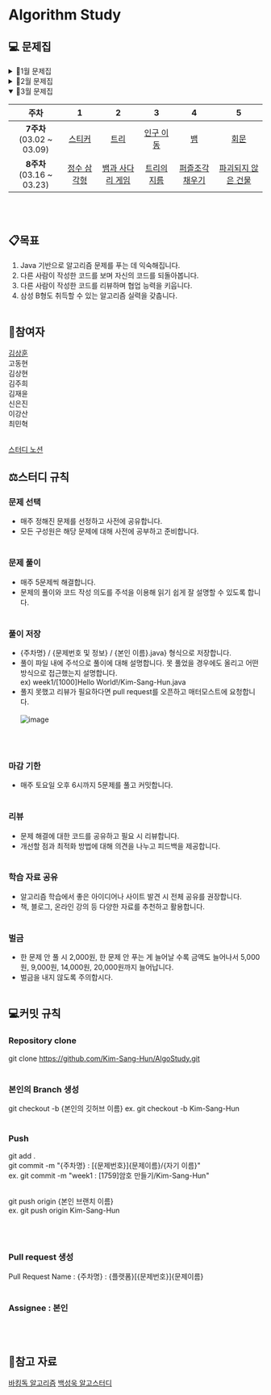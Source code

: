 # Algorithm Study
## 💻 문제집
<details><summary>📎1월 문제집</summary>
 
|주차|1|2|3|4|5|
|:---:|:---:|:---:|:---:|:---:|:---:|
|**1주차**<br> (01.22 ~ 01.27)|[부등호](https://www.acmicpc.net/problem/2529)|[암호 만들기](https://www.acmicpc.net/problem/1759)||
|**2주차**<br> (01.29 ~ 02.03)|[테트로미노](https://www.acmicpc.net/problem/14500)|[강의실 배정](https://www.acmicpc.net/problem/11000)|[눈 치우기](https://www.acmicpc.net/problem/26215)|[암호생성기](https://swexpertacademy.com/main/code/problem/problemDetail.do?problemLevel=3&contestProbId=AV14uWl6AF0CFAYD&categoryId=AV14uWl6AF0CFAYD&categoryType=CODE&problemTitle=&orderBy=RECOMMEND_COUNT&selectCodeLang=JAVA&select-1=3&pageSize=10&pageIndex=2)|[햄버거 다이어트](https://swexpertacademy.com/main/code/problem/problemDetail.do?problemLevel=3&contestProbId=AWT-lPB6dHUDFAVT&categoryId=AWT-lPB6dHUDFAVT&categoryType=CODE&problemTitle=&orderBy=RECOMMEND_COUNT&selectCodeLang=JAVA&select-1=3&pageSize=10&pageIndex=2)||
</details>

<details><summary>📎2월 문제집</summary>

|주차|1|2|3|4|5|
|:---:|:---:|:---:|:---:|:---:|:---:|
|**3주차**<br> (02.05 ~ 02.09)|[가장 가까운 세사람의 심리적 거리](https://www.acmicpc.net/problem/20529)|[토마토](https://www.acmicpc.net/problem/7576)|[벽 부수고 이동하기](https://www.acmicpc.net/problem/2206)|[비밀번호](https://swexpertacademy.com/main/code/problem/problemDetail.do?problemLevel=3&contestProbId=AV14_DEKAJcCFAYD&categoryId=AV14_DEKAJcCFAYD&categoryType=CODE&problemTitle=&orderBy=RECOMMEND_COUNT&selectCodeLang=JAVA&select-1=3&pageSize=10&pageIndex=3)|[창용 마을 무리의 개수](https://swexpertacademy.com/main/code/problem/problemDetail.do?problemLevel=4&contestProbId=AWngfZVa9XwDFAQU&categoryId=AWngfZVa9XwDFAQU&categoryType=CODE&problemTitle=&orderBy=PASS_RATE&selectCodeLang=JAVA&select-1=4&pageSize=10&pageIndex=4&&&&&&&&&&)|
|**4주차**<br> (02.12 ~ 02.16)|[문자열 폭발](https://www.acmicpc.net/problem/9935)|[고냥이](https://www.acmicpc.net/problem/16472)|[가능한 시험 점수](https://swexpertacademy.com/main/code/problem/problemDetail.do?problemLevel=4&contestProbId=AWHPkqBqAEsDFAUn&categoryId=AWHPkqBqAEsDFAUn&categoryType=CODE&problemTitle=&orderBy=RECOMMEND_COUNT&selectCodeLang=JAVA&select-1=4&pageSize=10&pageIndex=1&&&&&&&&&&)|[배열돌리기4](https://www.acmicpc.net/problem/17406)|[파이프 옮기기 1](https://www.acmicpc.net/problem/17070)|
|**5주차**<br> (02.19 ~ 02.23)|[연구소](https://www.acmicpc.net/problem/14502)|[가스관](https://www.acmicpc.net/problem/2931)|[계란으로 계란치기](https://www.acmicpc.net/problem/16987)|[2048 (Easy)](https://www.acmicpc.net/problem/12100)|[소문난 칠공주](https://www.acmicpc.net/problem/1941)||
|**6주차**<br> (02.26 ~ 03.01)|[점프](https://www.acmicpc.net/problem/1890)|[어른 상어](https://www.acmicpc.net/problem/19237)|[동전 1](https://www.acmicpc.net/problem/2293)|[게리맨더링 2](https://www.acmicpc.net/problem/17779)|[직사각형](https://www.acmicpc.net/problem/2527)|
</details>

<details open><summary>📎3월 문제집</summary>
 
|주차|1|2|3|4|5|
|:---:|:---:|:---:|:---:|:---:|:---:|
|**7주차**<br> (03.02 ~ 03.09)|[스티커](https://www.acmicpc.net/problem/9465)|[트리](https://www.acmicpc.net/problem/4803)|[인구 이동](https://www.acmicpc.net/problem/16234)|[뱀](https://www.acmicpc.net/problem/3190)|[회문](https://www.acmicpc.net/problem/17609)|
|**8주차**<br> (03.16 ~ 03.23)|[정수 삼각형](https://www.acmicpc.net/problem/1932)|[뱀과 사다리 게임](https://www.acmicpc.net/problem/16928)|[트리의 지름](https://www.acmicpc.net/problem/1167)|[퍼즐조각 채우기](https://school.programmers.co.kr/learn/courses/30/lessons/84021)|[파괴되지 않은 건물](https://school.programmers.co.kr/learn/courses/30/lessons/92344)
</details>
<br/><br/>

## 📋목표
1. Java 기반으로 알고리즘 문제를 푸는 데 익숙해집니다.
2. 다른 사람이 작성한 코드를 보며 자신의 코드를 되돌아봅니다.
3. 다른 사람이 작성한 코드를 리뷰하며 협업 능력을 키웁니다.
4. 삼성 B형도 취득할 수 있는 알고리즘 실력을 갖춥니다.
<br/><br/>
## 👶참여자   
[김상훈](https://github.com/Kim-Sang-Hun) <br/>
고동현 <br/>
김상현 <br/>
김주희 <br/>
김재윤 <br/>
신은진 <br/>
이강산 <br/>
최민혁 <br/><br/>

[스터디 노션](https://www.notion.so/a68123ff76534c5c9915dd62d7cdc0f4#479187049c3d4a20a5f243b3cd1a6dc1)

## ⚖️스터디 규칙

### 문제 선택
- 매주 정해진 문제를 선정하고 사전에 공유합니다.
- 모든 구성원은 해당 문제에 대해 사전에 공부하고 준비합니다.
<br/><br/>
### 문제 풀이
- 매주 5문제씩 해결합니다. <br/> 
- 문제의 풀이와 코드 작성 의도를 주석을 이용해 읽기 쉽게 잘 설명할 수 있도록 합니다.
<br/><br/>
### 풀이 저장
- {주차명} / {문제번호 및 정보} / {본인 이름}.java} 형식으로 저장합니다. <br/>
- 풀이 파일 내에 주석으로 풀이에 대해 설명합니다. 못 풀었을 경우에도 올리고 어떤 방식으로 접근했는지 설명합니다. <br/>
ex) week1/[1000]Hello World!/Kim-Sang-Hun.java <br/>
- 풀지 못했고 리뷰가 필요하다면 pull request를 오픈하고 매터모스트에 요청합니다. <br/><br/>
![image](https://github.com/Kim-Sang-Hun/AlgoStudy/assets/119822465/96f39940-7c33-492d-9b94-247a6d356b47)


<br/><br/>
### 마감 기한
- 매주 토요일 오후 6시까지 5문제를 풀고 커밋합니다.
<br/><br/>
### 리뷰
- 문제 해결에 대한 코드를 공유하고 필요 시 리뷰합니다.
- 개선할 점과 최적화 방법에 대해 의견을 나누고 피드백을 제공합니다.
<br/><br/>
### 학습 자료 공유
- 알고리즘 학습에서 좋은 아이디어나 사이트 발견 시 전체 공유를 권장합니다.
- 책, 블로그, 온라인 강의 등 다양한 자료를 추천하고 활용합니다.
<br/><br/>
### 벌금
- 한 문제 안 풀 시 2,000원, 한 문제 안 푸는 게 늘어날 수록 금액도 늘어나서 5,000원, 9,000원, 14,000원, 20,000원까지 늘어납니다.
- 벌금을 내지 않도록 주의합시다.
<br/><br/>

## 💻커밋 규칙   

### Repository clone   

git clone https://github.com/Kim-Sang-Hun/AlgoStudy.git
<br/><br/>
### 본인의 Branch 생성   
 
git checkout -b {본인의 깃허브 이름} 
ex. git checkout -b Kim-Sang-Hun
<br/><br/>
### Push   

git add . <br/>
git commit -m "{주차명} : [{문제번호}]{문제이름}/{자기 이름}" <br/>
ex. git commit -m "week1 : [1759]암호 만들기/Kim-Sang-Hun" <br/><br/>

git push origin {본인 브랜치 이름} <br/>
ex. git push origin Kim-Sang-Hun

<br/><br/>
### Pull request 생성   

Pull Request Name : {주차명} : {플랫폼}[{문제번호}]{문제이름}
<br/><br/>
### Assignee : 본인   
<br/><br/>
## 💾참고 자료

[바킹독 알고리즘](https://blog.encrypted.gg/category/%EA%B0%95%EC%A2%8C/%EC%8B%A4%EC%A0%84%20%EC%95%8C%EA%B3%A0%EB%A6%AC%EC%A6%98)
[백성욱 알고스터디](https://github.com/SeongukBaek/algoStudy?tab=readme-ov-file)
<br/><br/><br/><br/><br/><br/><br/><br/>
